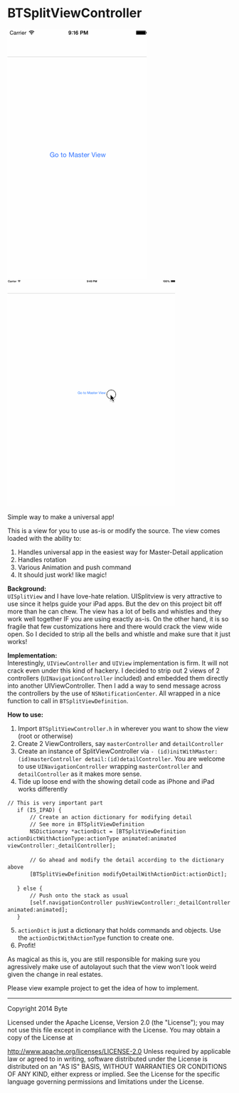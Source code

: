 BTSplitViewController
=====================


![phone](/Gifs/phone.gif) ![pad](/Gifs/pad_ver.gif) 

Simple way to make a universal app!

This is a view for you to use as-is or modify the source. The view comes loaded with the ability to:

1. Handles universal app in the easiest way for Master-Detail application  
2. Handles rotation
3. Various Animation and push command
4. It should just work! like magic! 

**Background:**  
`UISplitView` and I have love-hate relation. UISplitview is very attractive to use since it helps guide your iPad apps. But the dev on this project bit off more than he can chew. The view has a lot of bells and whistles and they work well together IF you are using exactly as-is. On the other hand, it is so fragile that few customizations here and there would crack the view wide open. So I decided to strip all the bells and whistle and make sure that it just works!

**Implementation:**  
Interestingly, `UIViewController` and `UIView` implementation is firm. It will not crack even under this kind of hackery. I decided to strip out 2 views of 2 controllers (`UINavigationController` included) and embedded them directly into another UIViewController. Then I add a way to send message across the controllers by the use of `NSNotificationCenter`. All wrapped in a nice function to call in `BTSplitViewDefinition`.
 
**How to use:**

1. Import `BTSplitViewController.h` in wherever you want to show the view (root or otherwise)
2. Create 2 ViewControllers, say `masterController` and `detailController`
3. Create an instance of SplitViewController via `- (id)initWithMaster:(id)masterController detail:(id)detailController`. You are welcome to use `UINavigationController` wrapping `masterController` and `detailController` as it makes more sense.
4. Tide up loose end with the showing detail code as iPhone and iPad works differently

 ```objc
// This is very important part
    if (IS_IPAD) {
        // Create an action dictionary for modifying detail
        // See more in BTSplitViewDefinition
        NSDictionary *actionDict = [BTSplitViewDefinition actionDictWithActionType:actionType animated:animated viewController:_detailController];
        
        // Go ahead and modify the detail according to the dictionary above
        [BTSplitViewDefinition modifyDetailWithActionDict:actionDict];
        
    } else {
        // Push onto the stack as usual
        [self.navigationController pushViewController:_detailController animated:animated];
    }

 ```
5. `actionDict` is just a dictionary that holds commands and objects. Use the `actionDictWithActionType` function to create one. 
6. Profit! 

As magical as this is, you are still responsible for making sure you agressively make use of autolayout such that the view won't look weird given the change in real estates.

Please view example project to get the idea of how to implement. 

---
Copyright 2014 Byte

Licensed under the Apache License, Version 2.0 (the "License"); you may not use this file except in compliance with the License. You may obtain a copy of the License at

http://www.apache.org/licenses/LICENSE-2.0
Unless required by applicable law or agreed to in writing, software distributed under the License is distributed on an "AS IS" BASIS, WITHOUT WARRANTIES OR CONDITIONS OF ANY KIND, either express or implied. See the License for the specific language governing permissions and limitations under the License.
